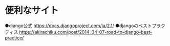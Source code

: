 # 便利なサイト
●django公式
https://docs.djangoproject.com/ja/2.1/
●djangoのベストプラクティス
https://akirachiku.com/post/2014-04-07-road-to-django-best-practice/
